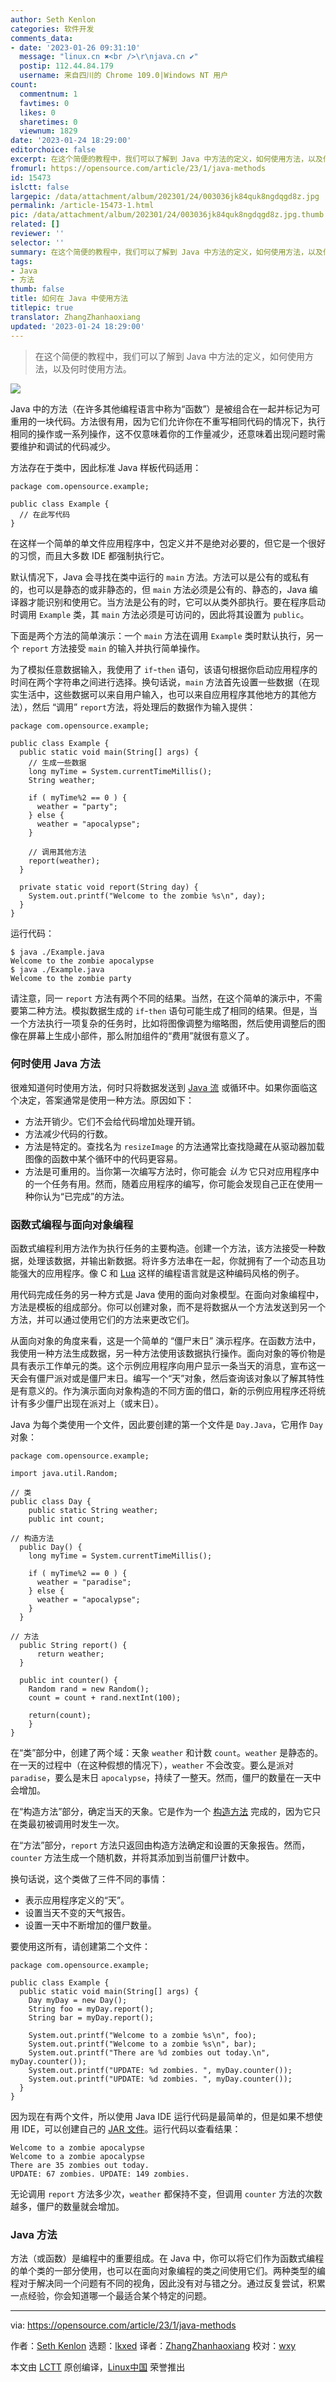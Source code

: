 ```yaml
---
author: Seth Kenlon
categories: 软件开发
comments_data:
- date: '2023-01-26 09:31:10'
  message: "linux.cn ✖<br />\r\njava.cn ✔"
  postip: 112.44.84.179
  username: 来自四川的 Chrome 109.0|Windows NT 用户
count:
  commentnum: 1
  favtimes: 0
  likes: 0
  sharetimes: 0
  viewnum: 1829
date: '2023-01-24 18:29:00'
editorchoice: false
excerpt: 在这个简便的教程中，我们可以了解到 Java 中方法的定义，如何使用方法，以及何时使用方法。
fromurl: https://opensource.com/article/23/1/java-methods
id: 15473
islctt: false
largepic: /data/attachment/album/202301/24/003036jk84quk8ngdqgd8z.jpg
permalink: /article-15473-1.html
pic: /data/attachment/album/202301/24/003036jk84quk8ngdqgd8z.jpg.thumb.jpg
related: []
reviewer: ''
selector: ''
summary: 在这个简便的教程中，我们可以了解到 Java 中方法的定义，如何使用方法，以及何时使用方法。
tags:
- Java
- 方法
thumb: false
title: 如何在 Java 中使用方法
titlepic: true
translator: ZhangZhanhaoxiang
updated: '2023-01-24 18:29:00'
---
```



> 
> 在这个简便的教程中，我们可以了解到 Java 中方法的定义，如何使用方法，以及何时使用方法。
> 
> 
> 


![](/data/attachment/album/202301/24/003036jk84quk8ngdqgd8z.jpg)


Java 中的方法（在许多其他编程语言中称为“函数”）是被组合在一起并标记为可重用的一块代码。方法很有用，因为它们允许你在不重写相同代码的情况下，执行相同的操作或一系列操作，这不仅意味着你的工作量减少，还意味着出现问题时需要维护和调试的代码减少。


方法存在于类中，因此标准 Java 样板代码适用：



```
package com.opensource.example;

public class Example {
  // 在此写代码
}

```

在这样一个简单的单文件应用程序中，包定义并不是绝对必要的，但它是一个很好的习惯，而且大多数 IDE 都强制执行它。


默认情况下，Java 会寻找在类中运行的 `main` 方法。方法可以是公有的或私有的，也可以是静态的或非静态的，但 `main` 方法必须是公有的、静态的，Java 编译器才能识别和使用它。当方法是公有的时，它可以从类外部执行。要在程序启动时调用 `Example` 类，其 `main` 方法必须是可访问的，因此将其设置为 `public`。


下面是两个方法的简单演示：一个 `main` 方法在调用 `Example` 类时默认执行，另一个 `report` 方法接受 `main` 的输入并执行简单操作。


为了模拟任意数据输入，我使用了 `if`-`then` 语句，该语句根据你启动应用程序的时间在两个字符串之间进行选择。换句话说，`main` 方法首先设置一些数据（在现实生活中，这些数据可以来自用户输入，也可以来自应用程序其他地方的其他方法），然后 “调用” `report`方法，将处理后的数据作为输入提供：



```
package com.opensource.example;

public class Example {
  public static void main(String[] args) {
    // 生成一些数据
    long myTime = System.currentTimeMillis();
    String weather;

    if ( myTime%2 == 0 ) {
      weather = "party";
    } else {
      weather = "apocalypse";
    }

    // 调用其他方法
    report(weather);
  }

  private static void report(String day) {
    System.out.printf("Welcome to the zombie %s\n", day);
  }
}

```

运行代码：



```
$ java ./Example.java
Welcome to the zombie apocalypse
$ java ./Example.java
Welcome to the zombie party

```

请注意，同一 `report` 方法有两个不同的结果。当然，在这个简单的演示中，不需要第二种方法。模拟数据生成的 `if`-`then` 语句可能生成了相同的结果。但是，当一个方法执行一项复杂的任务时，比如将图像调整为缩略图，然后使用调整后的图像在屏幕上生成小部件，那么附加组件的“费用”就很有意义了。


### 何时使用 Java 方法


很难知道何时使用方法，何时只将数据发送到 [Java 流](https://opensource.com/article/20/1/javastream) 或循环中。如果你面临这个决定，答案通常是使用一种方法。原因如下：


* 方法开销少。它们不会给代码增加处理开销。
* 方法减少代码的行数。
* 方法是特定的。查找名为 `resizeImage` 的方法通常比查找隐藏在从驱动器加载图像的函数中某个循环中的代码更容易。
* 方法是可重用的。当你第一次编写方法时，你可能会 *认为* 它只对应用程序中的一个任务有用。然而，随着应用程序的编写，你可能会发现自己正在使用一种你认为“已完成”的方法。


### 函数式编程与面向对象编程


函数式编程利用方法作为执行任务的主要构造。创建一个方法，该方法接受一种数据，处理该数据，并输出新数据。将许多方法串在一起，你就拥有了一个动态且功能强大的应用程序。像 C 和 [Lua](https://opensource.com/article/22/11/lua-worth-learning) 这样的编程语言就是这种编码风格的例子。


用代码完成任务的另一种方式是 Java 使用的面向对象模型。在面向对象编程中，方法是模板的组成部分。你可以创建对象，而不是将数据从一个方法发送到另一个方法，并可以通过使用它们的方法来更改它们。


从面向对象的角度来看，这是一个简单的 “僵尸末日” 演示程序。在函数方法中，我使用一种方法生成数据，另一种方法使用该数据执行操作。面向对象的等价物是具有表示工作单元的类。这个示例应用程序向用户显示一条当天的消息，宣布这一天会有僵尸派对或是僵尸末日。编写一个“天”对象，然后查询该对象以了解其特性是有意义的。作为演示面向对象构造的不同方面的借口，新的示例应用程序还将统计有多少僵尸出现在派对上（或末日）。


Java 为每个类使用一个文件，因此要创建的第一个文件是 `Day.Java`，它用作 `Day` 对象：



```
package com.opensource.example;

import java.util.Random;

// 类
public class Day {
    public static String weather;
    public int count;

// 构造方法
  public Day() {
    long myTime = System.currentTimeMillis();

    if ( myTime%2 == 0 ) {
      weather = "paradise";
    } else {
      weather = "apocalypse";
    }
  }

// 方法
  public String report() {
      return weather;
  }

  public int counter() {
    Random rand = new Random();
    count = count + rand.nextInt(100);

    return(count);
    }
}

```

在“类”部分中，创建了两个域：天象 `weather` 和计数 `count`。`weather` 是静态的。在一天的过程中（在这种假想的情况下），`weather` 不会改变。要么是派对 `paradise`，要么是末日 `apocalypse`，持续了一整天。然而，僵尸的数量在一天中会增加。


在“构造方法”部分，确定当天的天象。它是作为一个 [构造方法](https://opensource.com/article/19/6/what-java-constructor) 完成的，因为它只在类最初被调用时发生一次。


在“方法”部分，`report` 方法只返回由构造方法确定和设置的天象报告。然而，`counter` 方法生成一个随机数，并将其添加到当前僵尸计数中。


换句话说，这个类做了三件不同的事情：


* 表示应用程序定义的“天”。
* 设置当天不变的天气报告。
* 设置一天中不断增加的僵尸数量。


要使用这所有，请创建第二个文件：



```
package com.opensource.example;

public class Example {
  public static void main(String[] args) {
    Day myDay = new Day();
    String foo = myDay.report();
    String bar = myDay.report();

    System.out.printf("Welcome to a zombie %s\n", foo);
    System.out.printf("Welcome to a zombie %s\n", bar);
    System.out.printf("There are %d zombies out today.\n", myDay.counter());
    System.out.printf("UPDATE: %d zombies. ", myDay.counter());
    System.out.printf("UPDATE: %d zombies. ", myDay.counter());
  }
}

```

因为现在有两个文件，所以使用 Java IDE 运行代码是最简单的，但是如果不想使用 IDE，可以创建自己的 [JAR 文件](https://opensource.com/article/21/8/fastjar)。运行代码以查看结果：



```
Welcome to a zombie apocalypse
Welcome to a zombie apocalypse
There are 35 zombies out today.
UPDATE: 67 zombies. UPDATE: 149 zombies.

```

无论调用 `report` 方法多少次，`weather` 都保持不变，但调用 `counter` 方法的次数越多，僵尸的数量就会增加。


### Java 方法


方法（或函数）是编程中的重要组成。在 Java 中，你可以将它们作为函数式编程的单个类的一部分使用，也可以在面向对象编程的类之间使用它们。两种类型的编程对于解决同一个问题有不同的视角，因此没有对与错之分。通过反复尝试，积累一点经验，你会知道哪一个最适合某个特定的问题。




---


via: <https://opensource.com/article/23/1/java-methods>


作者：[Seth Kenlon](https://opensource.com/users/seth) 选题：[lkxed](https://github.com/lkxed) 译者：[ZhangZhanhaoxiang](https://github.com/ZhangZhanhaoxiang) 校对：[wxy](https://github.com/%E6%A0%A1%E5%AF%B9%E8%80%85ID)


本文由 [LCTT](https://github.com/LCTT/TranslateProject) 原创编译，[Linux中国](https://linux.cn/) 荣誉推出